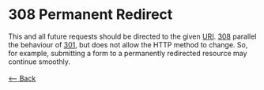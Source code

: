 # 308 Permanent Redirect

This and all future requests should be directed to the given [URI](https://en.wikipedia.org/wiki/Uniform_resource_identifier). [308](308.md) parallel the behaviour of [301](301.md), but does not allow the HTTP method to change. So, for example, submitting a form to a permanently redirected resource may continue smoothly.
<br />
<br />
[<-- Back](../../http_codes.md)
